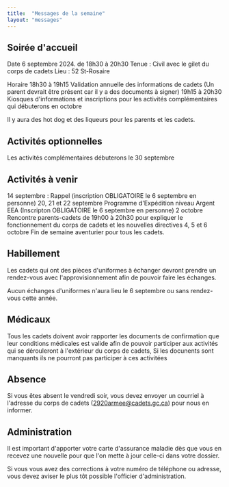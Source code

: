 ```yaml
---
title:  "Messages de la semaine"
layout: "messages"
---
```

 
## Soirée d'accueil  

Date  6 septembre 2024. de 18h30 à 20h30
Tenue : Civil avec le gilet du corps de cadets
Lieu : 52 St-Rosaire

Horaire 
18h30 à 19h15 Validation annuelle des informations de cadets (Un parent devrait être présent car il y a des documents à signer)
19h15 à 20h30 Kiosques d'informations et inscriptions pour les activités complémentaires qui débuterons en octobre

Il y aura des hot dog et des liqueurs pour les parents et les cadets.


## Activités optionnelles

Les activités complémentaires débuterons le 30 septembre 

## Activités à venir

14 septembre : Rappel (inscription OBLIGATOIRE le 6 septembre en personne)
20, 21 et 22 septembre Programme d'Expédition niveau Argent EEA  (Inscripton OBLIGATOIRE le 6 septembre en personne)
2 octobre Rencontre parents-cadets de 19h00 à 20h30 pour expliquer le fonctionnement du corps de cadets et les nouvelles directives
4, 5 et 6 octobre Fin de semaine aventurier pour tous les cadets. 

## Habillement

Les cadets qui ont des pièces d'uniformes à échanger devront prendre un rendez-vous avec l'approvisionnement afin de pouvoir faire les échanges.

Aucun échanges d'uniformes n'aura lieu le 6 septembre ou sans rendez-vous cette année.

## Médicaux

Tous les cadets doivent avoir rapporter les documents de confirmation que leur conditions médicales est valide afin de pouvoir participer aux activités qui se dérouleront à l'extérieur du corps de cadets, Si les docunents sont manquants ils ne pourront pas participer à ces activitées

## Absence

Si vous êtes absent le vendredi soir, vous devez envoyer un courriel à l'adresse du corps de cadets (<2920armee@cadets.gc.ca>) pour nous en informer.

## Administration

Il est important d'apporter votre carte d'assurance maladie dès que vous en recevez une nouvelle pour que l'on mette à jour celle-ci dans votre dossier.

Si vous vous avez des corrections à votre numéro de téléphone ou adresse, vous devez aviser le plus tôt possible l'officier d'administration. 

